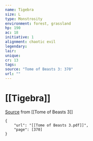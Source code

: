 ```yaml
---
name: Tigebra
size: L
type: Monstrosity
environment: forest, grassland
hp: 190
ac: 18
initiative: 1
alignment: chaotic evil
legendary: 
lair: 
unique: 
cr: 13
tags: 
source: "Tome of Beasts 3: 370"
url: ""
---
```

# [[Tigebra]]

[Source](zotero://open-pdf/library/items/BLGR9HVR?page=370) from [[Tome of Beasts 3]]

```pdf
{
	"url": "[[Tome of Beasts 3.pdf]]",
	"page": [370]
}
```

